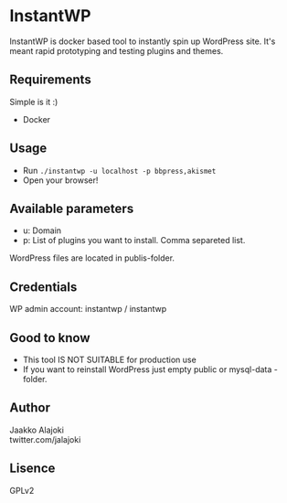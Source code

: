 InstantWP
=========

InstantWP is docker based tool to instantly spin up WordPress site. It's meant rapid prototyping and testing plugins and themes.

Requirements
------------

Simple is it :)

* Docker

Usage
-----

* Run `./instantwp -u localhost -p bbpress,akismet`
* Open your browser!

Available parameters
-----

* u: Domain
* p: List of plugins you want to install. Comma separeted list.

WordPress files are located in publis-folder.

Credentials 
------------

WP admin account: instantwp / instantwp

Good to know 
------------

* This tool IS NOT SUITABLE for production use
* If you want to reinstall WordPress just empty public or mysql-data -folder.

Author
------

Jaakko Alajoki  
twitter.com/jalajoki

Lisence
-------

GPLv2
